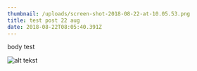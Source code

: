 ```yaml
---
thumbnail: /uploads/screen-shot-2018-08-22-at-10.05.53.png
title: test post 22 aug
date: 2018-08-22T08:05:40.391Z
---
```

body test

![alt tekst](/uploads/screen-shot-2018-08-22-at-10.05.53.png)
